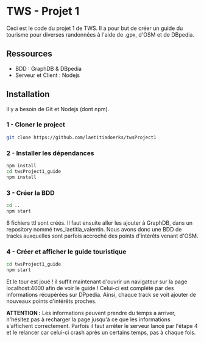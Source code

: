 # TWS - Projet 1

Ceci est le code du projet 1 de TWS. Il a pour but de créer un guide du tourisme pour diverses randonnées à l'aide de .gpx, d'OSM et de DBpedia.

## Ressources

* BDD : GraphDB & DBpedia
* Serveur et Client : Nodejs

## Installation

Il y a besoin de Git et Nodejs (dont npm).

### 1 - Cloner le project

```bash
git clone https://github.com/laetitiadoerks/twsProject1
```

### 2 - Installer les dépendances

```bash
npm install
cd twsProject1_guide
npm install
```

### 3 - Créer la BDD

```bash
cd ..
npm start
```

8 fichiers  ttl sont créés. Il faut ensuite aller les ajouter à GraphDB, dans un repository nommé tws_laetitia_valentin.
Nous avons donc une BDD de tracks auxquelles sont parfois accroché des points d'intérêts venant d'OSM.

### 4 - Créer et afficher le guide touristique

```bash
cd twsProject1_guide
npm start
```

Et le tour est joué ! il suffit maintenant d'ouvrir un navigateur sur la page localhost:4000 afin de voir le guide !
Celui-ci est complété par des informations récupérées sur DPpedia. Ainsi, chaque track se voit ajouter de nouveaux points d'intérêts proches.

**ATTENTION :** Les informations peuvent prendre du temps a arriver, n'hésitez pas à recharger la page jusqu'à ce que les informations s'affichent correctement.
Parfois il faut arrêter le serveur lancé par l'étape 4 et le relancer car celui-ci crash après un certains temps, pas à chaque fois.